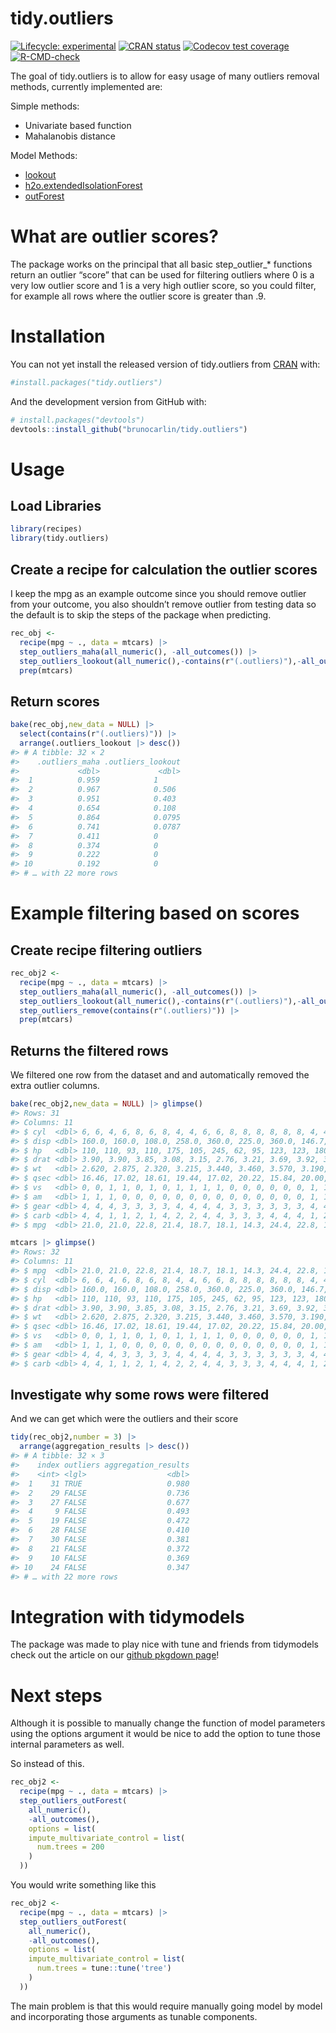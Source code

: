 
<!-- README.md is generated from README.Rmd. Please edit that file -->

# tidy.outliers

<!-- badges: start -->

[![Lifecycle:
experimental](https://img.shields.io/badge/lifecycle-experimental-orange.svg)](https://www.tidyverse.org/lifecycle/#experimental)
[![CRAN
status](https://www.r-pkg.org/badges/version/tidy.outliers)](https://CRAN.R-project.org/package=tidy.outliers)
[![Codecov test
coverage](https://codecov.io/gh/brunocarlin/tidy.outliers/branch/main/graph/badge.svg)](https://codecov.io/gh/brunocarlin/tidy.outliers?branch=master)
[![R-CMD-check](https://github.com/brunocarlin/tidy.outliers/workflows/R-CMD-check/badge.svg)](https://github.com/brunocarlin/tidy.outliers/actions)

<!-- badges: end -->

The goal of tidy.outliers is to allow for easy usage of many outliers
removal methods, currently implemented are:

Simple methods:

- Univariate based function
- Mahalanobis distance

Model Methods:

- [lookout](https://github.com/Sevvandi/lookout)
- [h2o.extendedIsolationForest](https://docs.h2o.ai/h2o/latest-stable/h2o-docs/data-science/eif.html)
- [outForest](https://github.com/mayer79/outForest)

# What are outlier scores?

The package works on the principal that all basic step_outlier\_\*
functions return an outlier “score” that can be used for filtering
outliers where 0 is a very low outlier score and 1 is a very high
outlier score, so you could filter, for example all rows where the
outlier score is greater than .9.

# Installation

You can not yet install the released version of tidy.outliers from
[CRAN](https://CRAN.R-project.org) with:

``` r
#install.packages("tidy.outliers")
```

And the development version from GitHub with:

``` r
# install.packages("devtools")
devtools::install_github("brunocarlin/tidy.outliers")
```

# Usage

## Load Libraries

``` r
library(recipes)
library(tidy.outliers)
```

## Create a recipe for calculation the outlier scores

I keep the mpg as an example outcome since you should remove outlier
from your outcome, you also shouldn’t remove outlier from testing data
so the default is to skip the steps of the package when predicting.

``` r
rec_obj <-
  recipe(mpg ~ ., data = mtcars) |>
  step_outliers_maha(all_numeric(), -all_outcomes()) |>
  step_outliers_lookout(all_numeric(),-contains(r"(.outliers)"),-all_outcomes()) |> 
  prep(mtcars)
```

## Return scores

``` r
bake(rec_obj,new_data = NULL) |> 
  select(contains(r"(.outliers)")) |> 
  arrange(.outliers_lookout |> desc())
#> # A tibble: 32 × 2
#>    .outliers_maha .outliers_lookout
#>             <dbl>             <dbl>
#>  1          0.959            1     
#>  2          0.967            0.506 
#>  3          0.951            0.403 
#>  4          0.654            0.108 
#>  5          0.864            0.0795
#>  6          0.741            0.0787
#>  7          0.411            0     
#>  8          0.374            0     
#>  9          0.222            0     
#> 10          0.192            0     
#> # … with 22 more rows
```

# Example filtering based on scores

## Create recipe filtering outliers

``` r
rec_obj2 <-
  recipe(mpg ~ ., data = mtcars) |>
  step_outliers_maha(all_numeric(), -all_outcomes()) |>
  step_outliers_lookout(all_numeric(),-contains(r"(.outliers)"),-all_outcomes()) |> 
  step_outliers_remove(contains(r"(.outliers)")) |> 
  prep(mtcars)
```

## Returns the filtered rows

We filtered one row from the dataset and and automatically removed the
extra outlier columns.

``` r
bake(rec_obj2,new_data = NULL) |> glimpse()
#> Rows: 31
#> Columns: 11
#> $ cyl  <dbl> 6, 6, 4, 6, 8, 6, 8, 4, 4, 6, 6, 8, 8, 8, 8, 8, 8, 4, 4, 4, 4, 8,…
#> $ disp <dbl> 160.0, 160.0, 108.0, 258.0, 360.0, 225.0, 360.0, 146.7, 140.8, 16…
#> $ hp   <dbl> 110, 110, 93, 110, 175, 105, 245, 62, 95, 123, 123, 180, 180, 180…
#> $ drat <dbl> 3.90, 3.90, 3.85, 3.08, 3.15, 2.76, 3.21, 3.69, 3.92, 3.92, 3.92,…
#> $ wt   <dbl> 2.620, 2.875, 2.320, 3.215, 3.440, 3.460, 3.570, 3.190, 3.150, 3.…
#> $ qsec <dbl> 16.46, 17.02, 18.61, 19.44, 17.02, 20.22, 15.84, 20.00, 22.90, 18…
#> $ vs   <dbl> 0, 0, 1, 1, 0, 1, 0, 1, 1, 1, 1, 0, 0, 0, 0, 0, 0, 1, 1, 1, 1, 0,…
#> $ am   <dbl> 1, 1, 1, 0, 0, 0, 0, 0, 0, 0, 0, 0, 0, 0, 0, 0, 0, 1, 1, 1, 0, 0,…
#> $ gear <dbl> 4, 4, 4, 3, 3, 3, 3, 4, 4, 4, 4, 3, 3, 3, 3, 3, 3, 4, 4, 4, 3, 3,…
#> $ carb <dbl> 4, 4, 1, 1, 2, 1, 4, 2, 2, 4, 4, 3, 3, 3, 4, 4, 4, 1, 2, 1, 1, 2,…
#> $ mpg  <dbl> 21.0, 21.0, 22.8, 21.4, 18.7, 18.1, 14.3, 24.4, 22.8, 19.2, 17.8,…
```

``` r
mtcars |> glimpse()
#> Rows: 32
#> Columns: 11
#> $ mpg  <dbl> 21.0, 21.0, 22.8, 21.4, 18.7, 18.1, 14.3, 24.4, 22.8, 19.2, 17.8,…
#> $ cyl  <dbl> 6, 6, 4, 6, 8, 6, 8, 4, 4, 6, 6, 8, 8, 8, 8, 8, 8, 4, 4, 4, 4, 8,…
#> $ disp <dbl> 160.0, 160.0, 108.0, 258.0, 360.0, 225.0, 360.0, 146.7, 140.8, 16…
#> $ hp   <dbl> 110, 110, 93, 110, 175, 105, 245, 62, 95, 123, 123, 180, 180, 180…
#> $ drat <dbl> 3.90, 3.90, 3.85, 3.08, 3.15, 2.76, 3.21, 3.69, 3.92, 3.92, 3.92,…
#> $ wt   <dbl> 2.620, 2.875, 2.320, 3.215, 3.440, 3.460, 3.570, 3.190, 3.150, 3.…
#> $ qsec <dbl> 16.46, 17.02, 18.61, 19.44, 17.02, 20.22, 15.84, 20.00, 22.90, 18…
#> $ vs   <dbl> 0, 0, 1, 1, 0, 1, 0, 1, 1, 1, 1, 0, 0, 0, 0, 0, 0, 1, 1, 1, 1, 0,…
#> $ am   <dbl> 1, 1, 1, 0, 0, 0, 0, 0, 0, 0, 0, 0, 0, 0, 0, 0, 0, 1, 1, 1, 0, 0,…
#> $ gear <dbl> 4, 4, 4, 3, 3, 3, 3, 4, 4, 4, 4, 3, 3, 3, 3, 3, 3, 4, 4, 4, 3, 3,…
#> $ carb <dbl> 4, 4, 1, 1, 2, 1, 4, 2, 2, 4, 4, 3, 3, 3, 4, 4, 4, 1, 2, 1, 1, 2,…
```

## Investigate why some rows were filtered

And we can get which were the outliers and their score

``` r
tidy(rec_obj2,number = 3) |> 
  arrange(aggregation_results |> desc())
#> # A tibble: 32 × 3
#>    index outliers aggregation_results
#>    <int> <lgl>                  <dbl>
#>  1    31 TRUE                   0.980
#>  2    29 FALSE                  0.736
#>  3    27 FALSE                  0.677
#>  4     9 FALSE                  0.493
#>  5    19 FALSE                  0.472
#>  6    28 FALSE                  0.410
#>  7    30 FALSE                  0.381
#>  8    21 FALSE                  0.372
#>  9    10 FALSE                  0.369
#> 10    24 FALSE                  0.347
#> # … with 22 more rows
```

# Integration with tidymodels

The package was made to play nice with tune and friends from tidymodels
check out the article on our [github pkgdown
page](https://brunocarlin.github.io/tidy.outliers/articles/integration_tidymodels.html)!

# Next steps

Although it is possible to manually change the function of model
parameters using the options argument it would be nice to add the option
to tune those internal parameters as well.

So instead of this.

``` r
rec_obj2 <-
  recipe(mpg ~ ., data = mtcars) |> 
  step_outliers_outForest(
    all_numeric(),
    -all_outcomes(),
    options = list(
    impute_multivariate_control = list(
      num.trees = 200
    )
  ))
```

You would write something like this

``` r
rec_obj2 <-
  recipe(mpg ~ ., data = mtcars) |> 
  step_outliers_outForest(
    all_numeric(),
    -all_outcomes(),
    options = list(
    impute_multivariate_control = list(
      num.trees = tune::tune('tree')
    )
  ))
```

The main problem is that this would require manually going model by
model and incorporating those arguments as tunable components.
